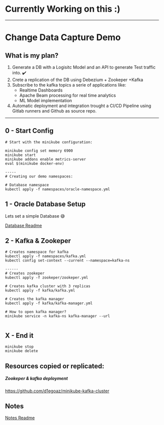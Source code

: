 # Currently Working on this :)

---

# Change Data Capture Demo

## What is my plan?

1) Generate a DB with a Logisitc Model and an API to generate Test traffic into. :heavy_check_mark:
2) Crete a replication of the DB using Debezium + Zookeper +Kafka
3) Subscribe to the kafka topics a serie of applications like:
    * Realtime Dashboards
    * Apache Beam processing for real time analytics
    * ML Model implementation
4) Automatic deployment and integration trought a CI/CD Pipeline using Gitlab runners and Github as source repo.

---

## 0 - Start Config

```
# Start with the minikube configuration:

minikube config set memory 6900
minikube start
minikube addons enable metrics-server
eval $(minikube docker-env)

-----
# Creating our demo namespaces:

# Database namespace
kubectl apply -f namespaces/oracle-namespace.yml

```

## 1 - Oracle Database Setup

Lets set a simple Database :sweat_smile:

[Database Readme](database/README.md)

## 2 - Kafka & Zookeper

```
# Creates namespace for kafka
kubectl apply -f namespaces/kafka.yml
kubectl config set-context --current --namespace=kafka-ns

------
# Creates zookeper
kubectl apply -f zookeper/zookeper.yml

# Creates kafka cluster with 3 replicas
kubectl apply -f kafka/kafka.yml

# Creates the kafka manager
kubectl apply -f kafka/kafka-manager.yml

# How to open kafka manager?
minikube service -n kafka-ns kafka-manager --url


```

## X - End it

```
minikube stop
minikube delete
```

## Resources copied or replicated:

##### Zookeper & kafka deployment

https://github.com/d1egoaz/minikube-kafka-cluster

## Notes

[Notes Readme](NOTES.md)
